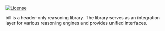[![License](https://img.shields.io/badge/license-MIT-000000.svg)](https://opensource.org/licenses/MIT)

bill is a header-only reasoning library.  The library serves as an integration layer for various reasoning engines and provides unified interfaces.

